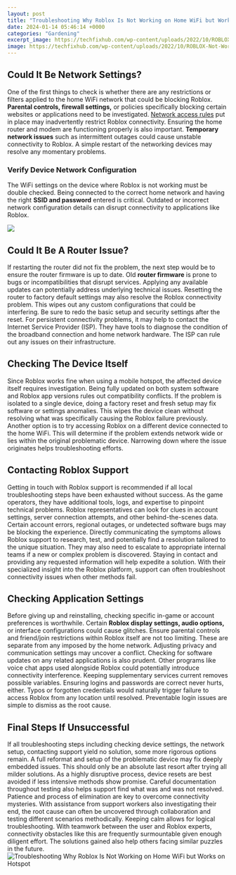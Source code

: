 ```yaml
---
layout: post
title: "Troubleshooting Why Roblox Is Not Working on Home WiFi but Works on Hotspot"
date: 2024-01-14 05:46:14 +0000
categories: "Gardening"
excerpt_image: https://techfixhub.com/wp-content/uploads/2022/10/ROBLOX-Not-Working-Heres-the-fix-1.png
image: https://techfixhub.com/wp-content/uploads/2022/10/ROBLOX-Not-Working-Heres-the-fix-1.png
---
```


## Could It Be Network Settings? 
One of the first things to check is whether there are any restrictions or filters applied to the home WiFi network that could be blocking Roblox. **Parental controls, firewall settings,** or policies specifically blocking certain websites or applications need to be investigated. [Network access rules](https://store.fi.io.vn/cute-axolotl-funny-i-axolotl-questions-salamander-265/men&) put in place may inadvertently restrict Roblox connectivity. 
Ensuring the home router and modem are functioning properly is also important. **Temporary network issues** such as intermittent outages could cause unstable connectivity to Roblox. A simple restart of the networking devices may resolve any momentary problems. 
### Verify Device Network Configuration
The WiFi settings on the device where Roblox is not working must be double checked. Being connected to the correct home network and having the right **SSID and password** entered is critical. Outdated or incorrect network configuration details can disrupt connectivity to applications like Roblox.

![](https://www.partitionwizard.com/images/uploads/articles/2020/09/roblox-not-working/roblox-not-working-thumbnail.jpg)
## Could It Be A Router Issue?
If restarting the router did not fix the problem, the next step would be to ensure the router firmware is up to date. Old **router firmware** is prone to bugs or incompatibilities that disrupt services. Applying any available updates can potentially address underlying technical issues. 
Resetting the router to factory default settings may also resolve the Roblox connectivity problem. This wipes out any custom configurations that could be interfering. Be sure to redo the basic setup and security settings after the reset. 
For persistent connectivity problems, it may help to contact the Internet Service Provider (ISP). They have tools to diagnose the condition of the broadband connection and home network hardware. The ISP can rule out any issues on their infrastructure.
## Checking The Device Itself
Since Roblox works fine when using a mobile hotspot, the affected device itself requires investigation. Being fully updated on both system software and Roblox app versions rules out compatibility conflicts. 
If the problem is isolated to a single device, doing a factory reset and fresh setup may fix software or settings anomalies. This wipes the device clean without resolving what was specifically causing the Roblox failure previously. 
Another option is to try accessing Roblox on a different device connected to the home WiFi. This will determine if the problem extends network wide or lies within the original problematic device. Narrowing down where the issue originates helps troubleshooting efforts.
## Contacting Roblox Support
Getting in touch with Roblox support is recommended if all local troubleshooting steps have been exhausted without success. As the game operators, they have additional tools, logs, and expertise to pinpoint technical problems. 
Roblox representatives can look for clues in account settings, server connection attempts, and other behind-the-scenes data. Certain account errors, regional outages, or undetected software bugs may be blocking the experience. 
Directly communicating the symptoms allows Roblox support to research, test, and potentially find a resolution tailored to the unique situation. They may also need to escalate to appropriate internal teams if a new or complex problem is discovered. 
Staying in contact and providing any requested information will help expedite a solution. With their specialized insight into the Roblox platform, support can often troubleshoot connectivity issues when other methods fail.
## Checking Application Settings 
Before giving up and reinstalling, checking specific in-game or account preferences is worthwhile. Certain **Roblox display settings, audio options,** or interface configurations could cause glitches. 
Ensure parental controls and friend/join restrictions within Roblox itself are not too limiting. These are separate from any imposed by the home network. Adjusting privacy and communication settings may uncover a conflict.
Checking for software updates on any related applications is also prudent. Other programs like voice chat apps used alongside Roblox could potentially introduce connectivity interference. Keeping supplementary services current removes possible variables.
Ensuring logins and passwords are correct never hurts, either. Typos or forgotten credentials would naturally trigger failure to access Roblox from any location until resolved. Preventable login issues are simple to dismiss as the root cause.
## Final Steps If Unsuccessful 
If all troubleshooting steps including checking device settings, the network setup, contacting support yield no solution, some more rigorous options remain. A full reformat and setup of the problematic device may fix deeply embedded issues. 
This should only be an absolute last resort after trying all milder solutions. As a highly disruptive process, device resets are best avoided if less intensive methods show promise. Careful documentation throughout testing also helps support find what was and was not resolved.
Patience and process of elimination are key to overcome connectivity mysteries. With assistance from support workers also investigating their end, the root cause can often be uncovered through collaboration and testing different scenarios methodically. Keeping calm allows for logical troubleshooting.
With teamwork between the user and Roblox experts, connectivity obstacles like this are frequently surmountable given enough diligent effort. The solutions gained also help others facing similar puzzles in the future.
![Troubleshooting Why Roblox Is Not Working on Home WiFi but Works on Hotspot](https://techfixhub.com/wp-content/uploads/2022/10/ROBLOX-Not-Working-Heres-the-fix-1.png)